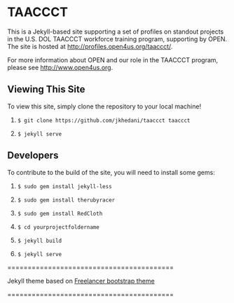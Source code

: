# TAACCCT

This is a Jekyll-based site supporting a set of profiles on standout projects in the U.S. DOL TAACCCT workforce training program, supporting by OPEN. The site is hosted at <http://profiles.open4us.org/taaccct/>.

For more information about OPEN and our role in the TAACCCT program, please see http://www.open4us.org.

## Viewing This Site

To view this site, simply clone the repository to your local machine!

  1. `$ git clone https://github.com/jkhedani/taaccct taaccct`

  2. `$ jekyll serve`

## Developers

To contribute to the build of the site, you will need to install some gems:

  1. `$ sudo gem install jekyll-less`

  2. `$ sudo gem install therubyracer`

  3. `$ sudo gem install RedCloth`

  4. `$ cd yourprojectfoldername`

  5. `$ jekyll build`

  6. `$ jekyll serve`

=========================================

Jekyll theme based on [Freelancer bootstrap theme ](http://startbootstrap.com/templates/freelancer/)

=========================================
